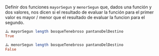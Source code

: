 Definir dos funciones `mayorSegun` y `menorSegun` que, dados una función y dos valores, nos dicen si el resultado de evaluar la función para el primer valor es mayor / menor que el resultado de evaluar la funcion para el segundo.

```haskell
ム mayorSegun length bosqueTenebroso pantanoDelDestino
True

ム menorSegun length bosqueTenebroso pantanoDelDestino
False
```